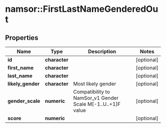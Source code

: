 # namsor::FirstLastNameGenderedOut

## Properties
Name | Type | Description | Notes
------------ | ------------- | ------------- | -------------
**id** | **character** |  | [optional] 
**first_name** | **character** |  | [optional] 
**last_name** | **character** |  | [optional] 
**likely_gender** | **character** | Most likely gender | [optional] 
**gender_scale** | **numeric** | Compatibility to NamSor_v1 Gender Scale M[-1..U..+1]F value | [optional] 
**score** | **numeric** |  | [optional] 


